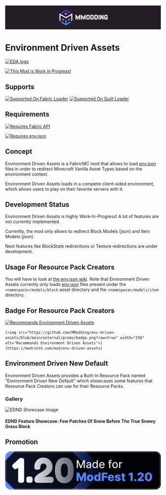 [![MModding](https://raw.githubusercontent.com/MModding/art/main/brand/mmodding_dark_banner.png)](https://mmodding.github.io/discord-link)

# Environment Driven Assets

[<img src="https://github.com/MModding/env-driven-assets/blob/main/external/promo/logo.png?raw=true" width="256" alt="EDA logo">](https://modrinth.com/mod/env-driven-assets)

[<img src="https://github.com/JR1811/Boatism/blob/520a64b001700efc8667fbf0bd399e5daf5196b3/external/promo/badges/work_in_progress.png?raw=true" width="256" alt="This Mod is Work in Progress!">](https://github.com/MModding/env-driven-assets)

## Supports

[<img src="https://github.com/JR1811/Boatism/blob/5bdbea79b11428101353c4a67ccd4b3821200a76/extrernal/promo/badges/supported_on_fabric_loader.png?raw=true" width="256" alt="Supported On Fabric Loader">](https://fabricmc.net)
[<img src="https://github.com/JR1811/Boatism/blob/5bdbea79b11428101353c4a67ccd4b3821200a76/extrernal/promo/badges/supported_on_quilt_loader.png?raw=true" width="256" alt="Supported On Quilt Loader">](https://quiltmc.org)

## Requirements

[<img src="https://github.com/JR1811/Boatism/blob/5bdbea79b11428101353c4a67ccd4b3821200a76/extrernal/promo/badges/requires_fabric_api.png?raw=true" width="256" alt="Requires Fabric API">](https://modrinth.com/mod/fabric-api)

[<img src="https://github.com/MModding/env.json/blob/main/external/promo/badge.png?raw=true" width="256" alt="Requires env.json">](https://modrinth.com/mod/env.json)

## Concept

Environment Driven Assets is a FabricMC mod that allows to load [env.json](https://modrinth.com/mod/env.json) files in order
to redirect Minecraft Vanilla Asset Types based on the environment context.

Environment Driven Assets loads in a complete client-sided environment, which allows users to play on their favorite servers
with it.

## Development Status

Environment Driven Assets is highly Work-In-Progress! A lot of features are not currently implemented.

Currently, the mod only allows to redirect Block Models (json) and Item Models (json).

Next features like BlockState redirections or Texture redirections are under development.

## Usage For Resource Pack Creators

You will have to look at [the env.json wiki](https://github.com/MModding/env.json?tab=readme-ov-file#the-envjson-format).
Note that Environment Driven Assets currently only loads [env.json](https://modrinth.com/mod/env.json) files present under the
`<namespace>/models/block` asset directory and the `<namespace>/models/item` directory.

## Badge For Resource Pack Creators

[<img src="https://github.com/MModding/env-driven-assets/blob/main/external/promo/badge.png?raw=true" width="256" alt="Recommands Environment Driven Assets">](https://modrinth.com/mod/env-driven-assets)

`[<img src="https://github.com/MModding/env-driven-assets/blob/main/external/promo/badge.png?raw=true" width="256" alt="Recommands Environment Driven Assets">](https://modrinth.com/mod/env-driven-assets)`

## Environment Driven New Default

Environment Driven Assets provides a Built-In Resource Pack named "Environment Driven New Default" which showcases some
features that Resource Pack Creators can use for their Resource Packs.

### Gallery

<img src="https://github.com/MModding/env-driven-assets/blob/main/external/promo/showcase.png?raw=true" alt="EDND Showcase Image">

#### EDND Feature Showcase: Few Patches Of Snow Before The True Snowy Grass Block


## Promotion

[<img src="https://raw.githubusercontent.com/ModFest/art/3bf66556e674d670e30f647d6a48c4e1798c21d4/badge/128h/ModFest%201.20%20Badge%20Cozy.png" alt="ModFest 1.20">](https://modfest.net/1.20)
